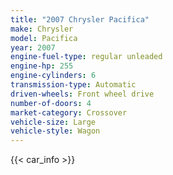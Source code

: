 ```yaml
---
title: "2007 Chrysler Pacifica"
make: Chrysler
model: Pacifica
year: 2007
engine-fuel-type: regular unleaded
engine-hp: 255
engine-cylinders: 6
transmission-type: Automatic
driven-wheels: Front wheel drive
number-of-doors: 4
market-category: Crossover
vehicle-size: Large
vehicle-style: Wagon
---
```


{{< car_info >}}
